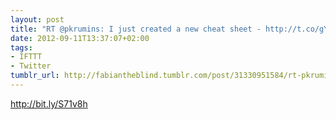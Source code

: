 ```yaml
---
layout: post
title: "RT @pkrumins: I just created a new cheat sheet - http://t.co/gYXwkWTZ - bash"
date: 2012-09-11T13:37:07+02:00
tags:
- IFTTT
- Twitter
tumblr_url: http://fabiantheblind.tumblr.com/post/31330951584/rt-pkrumins-i-just-created-a-new-cheat-sheet
---
```

http://bit.ly/S71v8h
